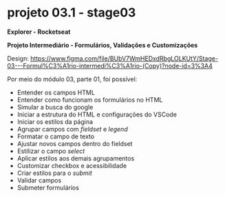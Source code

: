 # projeto 03.1 - stage03
**Explorer - Rocketseat**

**Projeto Intermediário - Formulários, Validações e Customizações**

Design: https://www.figma.com/file/BUbV7WmHEDxdRbgLOLKUtY/Stage-03---Formul%C3%A1rio-intermedi%C3%A1rio-(Copy)?node-id=3%3A4


Por meio do módulo 03, parte 01, foi possível:
- Entender os campos HTML
- Entender como funcionam os formulários no HTML
- Simular a busca do google
- Iniciar a estrutura do HTML e configurações do VSCode
- Iniciar os estilos da página
- Agrupar campos com _fieldset_ e _legend_
- Formatar o campo de texto
- Ajustar novos campos dentro do fieldset
- Estilizar o campo _select_
- Aplicar estilos aos demais agrupamentos
- Customizar checkbox e acessibilidade
- Criar estilos para o _submit_
- Validar campos
- Submeter formulários
